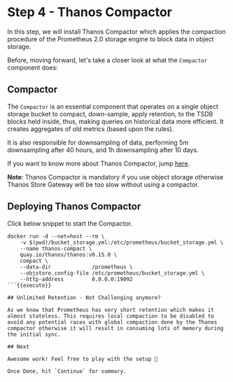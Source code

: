 # Step 4 - Thanos Compactor

In this step, we will install Thanos Compactor which applies the compaction procedure of the Prometheus 2.0 storage engine to block data in object storage.

Before, moving forward, let's take a closer look at what the `Compactor` component does:

## Compactor

The `Compactor` is an essential component that operates on a single object storage bucket to compact, down-sample, apply retention, to the TSDB blocks held inside, thus, making queries on historical data more efficient. It creates aggregates of old metrics (based upon the rules).

It is also responsible for downsampling of data, performing 5m downsampling after 40 hours, and 1h downsampling after 10 days.

If you want to know more about Thanos Compactor, jump [here](https://thanos.io/tip/components/compact.md/).

**Note**: Thanos Compactor is mandatory if you use object storage otherwise Thanos Store Gateway will be too slow without using a compactor.

## Deploying Thanos Compactor

Click below snippet to start the Compactor.

```
docker run -d --net=host --rm \
    -v $(pwd)/bucket_storage.yml:/etc/prometheus/bucket_storage.yml \
    --name thanos-compact \
    quay.io/thanos/thanos:v0.15.0 \
    compact \
    --data-dir             /prometheus \
    --objstore.config-file /etc/prometheus/bucket_storage.yml \
    --http-address         0.0.0.0:19092
```{{execute}}

## Unlimited Retention - Not Challenging anymore?

As we know that Prometheus has very short retention which makes it almost stateless. This requires local compaction to be disabled to avoid any potential races with global compaction done by the Thanos compactor otherwise it will result in consuming lots of memory during the initial sync.

## Next

Awesome work! Feel free to play with the setup 🤗

Once Done, hit `Continue` for summary.
